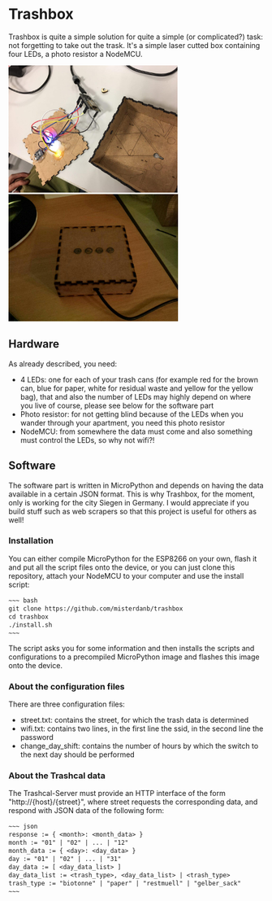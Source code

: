 # Trashbox

Trashbox is quite a simple solution for quite a simple (or complicated?) task: not forgetting to take out the trask.
It's a simple laser cutted box containing four LEDs, a photo resistor a NodeMCU.

<img src="photos/trashbox_open.jpg" height="250">
<img src="photos/trashbox_closed.jpg" height="250">

## Hardware

As already described, you need:

* 4 LEDs: one for each of your trash cans (for example red for the brown can, blue for paper, white for residual waste and yellow for the yellow bag), that and also the number of LEDs may highly depend on where you live of course, please see below for the software part
* Photo resistor: for not getting blind because of the LEDs when you wander through your apartment, you need this photo resistor
* NodeMCU: from somewhere the data must come and also something must control the LEDs, so why not wifi?!

## Software

The software part is written in MicroPython and depends on having the data available in a certain JSON format. This is why Trashbox, for the moment, only is working for the city Siegen in Germany. I would appreciate if you build stuff such as web scrapers so that this project is useful for others as well!

### Installation

You can either compile MicroPython for the ESP8266 on your own, flash it and put all the script files onto the device, or you can just clone this repository, attach your NodeMCU to your computer and use the install script:

    ~~~ bash
    git clone https://github.com/misterdanb/trashbox
    cd trashbox
    ./install.sh
    ~~~

The script asks you for some information and then installs the scripts and configurations to a precompiled MicroPython image and flashes this image onto the device.

### About the configuration files

There are three configuration files:

* street.txt: contains the street, for which the trash data is determined
* wifi.txt: contains two lines, in the first line the ssid, in the second line the password
* change_day_shift: contains the number of hours by which the switch to the next day should be performed

### About the Trashcal data

The Trashcal-Server must provide an HTTP interface of the form "http://{host}/{street}", where street requests the corresponding data, and respond with JSON data of the following form:

    ~~~ json
    response := { <month>: <month_data> }
    month := "01" | "02" | ... | "12"
    month_data := { <day>: <day_data> }
    day := "01" | "02" | ... | "31"
    day_data := [ <day_data_list> ]
    day_data_list := <trash_type>, <day_data_list> | <trash_type>
    trash_type := "biotonne" | "paper" | "restmuell" | "gelber_sack"
    ~~~
